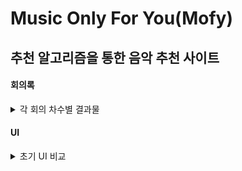 # Music Only For You(Mofy)
## 추천 알고리즘을 통한 음악 추천 사이트
#### 회의록
<details> <summary>각 회의 차수별 결과물</summary> 
  <ul> 
    <li>1차 회의 (24/09/04) 
      <br>- 작업환경설정, 깃허브 공용 리파지토리 생성후 연동(완) 
      <br>- 주제 브레인스토밍 및 확정(완) <br> 
      <br><strong>브레인스토밍</strong> 
      <ul> 
        <li>1. 온라인 쇼핑몰</li> 
        <li>2. 블로그 플랫폼</li> 
        <li>3. todo리스트 앱</li> 
        <li>4. 소셜미디어 플랫폼</li> 
        <li>5. 예약 시스템</li> 
        <li>6. LMS</li> 
        <li>7. 날씨 정보 제공 앱</li> 
        <li>8. 피트니스 트래킹 앱</li> 
        <li>9. 커뮤니티 게시판</li>
        <li>10. 이벤트 관리 시스템</li>
        <li>11. 영화 추천 시스템(알고리즘)</li> 
        <li>12. 음악 스트리밍 서비스</li>
        <li>13. 온라인 교육 플랫폼</li> 
        <li>14. 뉴스 aggregator</li> 
        <li>15. 전시회 관리 시스템</li> 
        <li>16. 비즈니스 인사이트 대시보드</li>
        <li>17. 가계부 앱</li>
        <li>18. 자산 관리 시스템</li> 
        <li>19. 이메일 마케팅 시스템</li>
        <li>20. 실시간 채팅 앱</li> 
      </ul> 
      <br><strong>결과물</strong> 
      <ul> 
        <li>DataBase: MySQL</li>
        <li>Title: 추천 알고리즘을 통한 음악 추천 사이트</li>
        <li>Framework: Java Spring Boot</li> 
        <li>API: Spotify Open API</li>
      </ul> 
    </ul> 
  <ul>
    <li>2차 회의(24/09/13)
      <br>- 아이디,비밀번호찾기 및 회원가입 Modal UI 추가(완)
      <br>- Mysql 설치 및 연동(완) <br>
      </li>
    </ul>
    <li>3차 회의     
        <br>-  
        <br>- 
        <br>- 
        <br>- 
        <br>- 
      </li> 
    <li>4차 회의
    </li>
    <li>5차 회의 
    </li> 
  </ul>
</details>
    
#### UI
<details>
  <summary>초기 UI 비교</summary>
  <p><img src="https://github.com/user-attachments/assets/af306cbd-0eeb-40b9-97e5-e4d45a2a7530" alt="figma UI 프로토타입" width="400"></p>- Figma UI
  <br> <p><img src="https://github.com/user-attachments/assets/da025d64-e69c-4ad6-8515-e838af08a23b" alt="UI 프로토타입" width="400"></p>- 실제 UI
</details>
